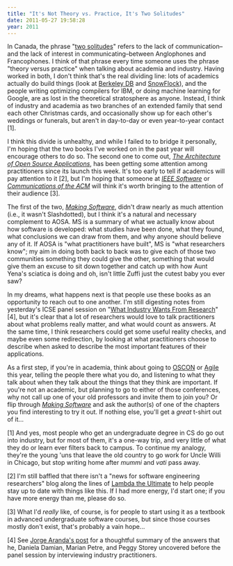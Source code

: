 ```yaml
---
title: "It's Not Theory vs. Practice, It's Two Solitudes"
date: 2011-05-27 19:58:28
year: 2011
---
```

In Canada, the phrase "<a href="http://en.wikipedia.org/wiki/Two_Solitudes_%28Canadian_society%29">two solitudes</a>" refers to the lack of communication–and the lack of interest in communicating–between Anglophones and Francophones. I think of that phrase every time someone uses the phrase "theory versus practice" when talking about academia and industry. Having worked in both, I don't think that's the real dividing line: lots of academics actually do build things (look at <a href="http://www.aosabook.org/en/bdb.html">Berkeley DB</a> and <a href="http://www.aosabook.org/en/snowflock.html">SnowFlock</a>), and the people writing optimizing compilers for IBM, or doing machine learning for Google, are as lost in the theoretical stratosphere as anyone. Instead, I think of industry and academia as two branches of an extended family that send each other Christmas cards, and occasionally show up for each other's weddings or funerals, but aren't in day-to-day or even year-to-year contact [1].

I think this divide is unhealthy, and while I failed to to bridge it personally, I'm hoping that the two books I've worked on in the past year will encourage others to do so. The second one to come out, <a href="http://aosabook.org"><em>The Architecture of Open Source Applications</em></a>, has been getting some attention among practitioners since its launch this week. It's too early to tell if academics will pay attention to it [2], but I'm hoping that someone at <a href="http://www.computer.org/portal/web/software/home"><em>IEEE Software</em></a> or <a href="http://cacm.acm.org/"><em>Communications of the ACM</em></a> will think it's worth bringing to the attention of their audience [3].

The first of the two, <a href="http://www.aosabook.org/en/makingsoftware.html"><em>Making Software</em></a>, didn't draw nearly as much attention (i.e., it wasn't Slashdotted), but I think it's a natural and necessary complement to AOSA. MS is a summary of what we actually know about how software is developed: what studies have been done, what they found, what conclusions we can draw from them, and why anyone should believe any of it. If AOSA is "what practitioners have built", MS is "what researchers know"; my aim in doing both back to back was to give each of those two communities something they could give the other, something that would give them an excuse to sit down together and catch up with how Aunt Yena's sciatica is doing and oh, isn't little Zuffi just the cutest baby you ever saw?

In my dreams, what happens next is that people use these books as an opportunity to reach out to one another. I'm still digesting notes from yesterday's ICSE panel session on "<a href="http://2011.icse-conferences.org/content/research-industry-panel">What Industry Wants From Research</a>" [4], but it's clear that a lot of researchers would love to talk practitioners about what problems really matter, and what would count as answers. At the same time, I think researchers could get some useful reality checks, and maybe even some redirection, by looking at what practitioners choose to describe when asked to describe the most important features of their applications.

As a first step, if you're in academia, think about going to <a href="http://www.oscon.com/oscon2011">OSCON</a> or <a href="http://agile2011.agilealliance.org/">Agile</a> this year, telling the people there what you do, and listening to what they talk about when they talk about the things that they think are important.  If you're not an academic, but planning to go to either of those conferences, why not call up one of your old professors and invite them to join you?  Or flip through <a href="http://www.aosabook.org/en/makingsoftware.html"><em>Making Software</em></a> and ask the author(s) of one of the chapters you find interesting to try it out. If nothing else, you'll get a <em>great</em> t-shirt out of it...

[1] And yes, most people who get an undergraduate degree in CS do go out  into industry, but for most of them, it's a one-way trip, and very  little of what they do or learn ever filters back to campus. To continue  my analogy, they're the young 'uns that leave the old country to go  work for Uncle Willi in Chicago, but stop writing home after <em>mummi</em> and <em>vati</em> pass away.

[2] I'm still baffled that there isn't a "news for software engineering researchers" blog along the lines of <a href="http://lambda-the-ultimate.org/">Lambda the Ultimate</a> to help people stay up to date with things like this. If I had more energy, I'd start one; if you have more energy than me, please do so.

[3] What I'd <em>really</em> like, of course, is for people to start using it as a textbook in advanced undergraduate software courses, but since those courses mostly don't exist, that's probably a vain hope...

[4] See <a href="http://catenary.wordpress.com/2011/05/19/how-do-practitioners-perceive-software-engineering-research/">Jorge Aranda's post</a> for a thoughtful summary of the answers that he, Daniela Damian, Marian Petre, and Peggy Storey uncovered before the panel session by interviewing industry practitioners.
